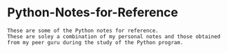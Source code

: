 # Python-Notes-for-Reference

    These are some of the Python notes for reference.
    These are soley a combination of my personal notes and those obtained from my peer guru during the study of the Python program. 
